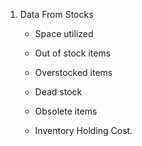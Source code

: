 1. Data From Stocks

    - Space utilized

    - Out of stock items

    - Overstocked items

    - Dead stock

    - Obsolete items

    - Inventory Holding Cost.